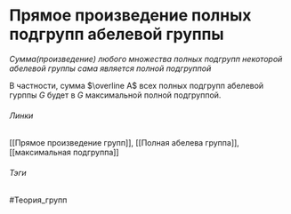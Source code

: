 # Прямое произведение полных подгрупп абелевой группы
*Сумма(произведение) любого множества полных подгрупп некоторой абелевой группы сама является полной подгруппой*

В частности, сумма $\overline A$ всех полных подгрупп абелевой гурппы $G$ будет в $G$ максимальной полной подгруппой.
###### Линки
 [[Прямое произведение групп]], [[Полная абелева группа]], [[максимальная подгруппа]]
###### Тэги
 #Теория_групп 